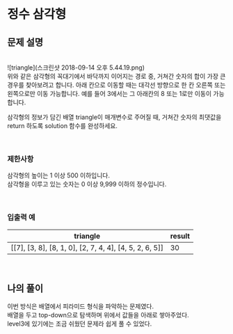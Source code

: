 # 정수 삼각형

## 문제 설명
<br>
![triangle](스크린샷 2018-09-14 오후 5.44.19.png)
<br>
위와 같은 삼각형의 꼭대기에서 바닥까지 이어지는 경로 중, 거쳐간 숫자의 합이 가장 큰 경우를 찾아보려고 합니다. 아래 칸으로 이동할 때는 대각선 방향으로 한 칸 오른쪽 또는 왼쪽으로만 이동 가능합니다. 예를 들어 3에서는 그 아래칸의 8 또는 1로만 이동이 가능합니다.

<br>

삼각형의 정보가 담긴 배열 triangle이 매개변수로 주어질 때, 거쳐간 숫자의 최댓값을 return 하도록 solution 함수를 완성하세요.

<br>

### 제한사항
삼각형의 높이는 1 이상 500 이하입니다.<br>
삼각형을 이루고 있는 숫자는 0 이상 9,999 이하의 정수입니다.

<br>

### 입출력 예
| triangle                                                | result |
|---------------------------------------------------------|--------|
| [[7], [3, 8], [8, 1, 0], [2, 7, 4, 4], [4, 5, 2, 6, 5]] | 30     |

<br>

## 나의 풀이
이번 방식은 배열에서 피라미드 형식을 파악하는 문제였다.<br>
배열을 두고 top-down으로 탐색하며 위에서 값들을 아래로 쌓아주었다. <br>
level3에 있기에는 조금 쉬웠던 문제라 쉽게 풀 수 있었다.